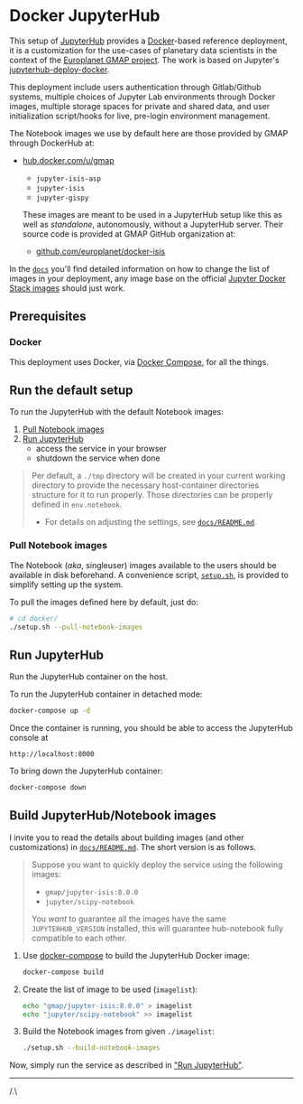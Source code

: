 # Docker JupyterHub

This setup of [JupyterHub](https://github.com/jupyter/jupyterhub) provides a
[Docker](https://docs.docker.com)-based reference deployment,
it is a customization for the use-cases of planetary data scientists
in the context of the [Europlanet GMAP project](https://europlanet-gmap.eu).
The work is based on Jupyter's
[jupyterhub-deploy-docker](https://github.com/jupyter/jupyterhub-deploy-docker).

This deployment include users authentication through Gitlab/Github systems,
multiple choices of Jupyter Lab environments through Docker images,
multiple storage spaces for private and shared data,
and user initialization script/hooks for live, pre-login environment management.

The Notebook images we use by default here are those provided by GMAP through
DockerHub at:

- [hub.docker.com/u/gmap](https://hub.docker.com/u/gmap)
    - `jupyter-isis-asp`
    - `jupyter-isis`
    - `jupyter-gispy`

    These images are meant to be used in a JupyterHub setup like this
    as well as *standalone*, autonomously, without a JupyterHub server.
    Their source code is provided at GMAP GitHub organization at:
    - [github.com/europlanet/docker-isis](https://github.com/europlanet/docker-isis)

In the [`docs`](docs/README.md) you'll find detailed information on how to
change the list of images in your deployment, any image base on the official
[Jupyter Docker Stack images](https://jupyter-docker-stacks.readthedocs.io)
should just work.

## Prerequisites

### Docker

This deployment uses Docker, via [Docker Compose](https://docs.docker.com/compose/), for all the things.

## Run the default setup

To run the JupyterHub with the default Notebook images:

1. [Pull Notebook images](#pull-notebook-images)
2. [Run JupyterHub](#run-jupyterhub)
    - access the service in your browser
    - shutdown the service when done
  

> Per default, a `./tmp` directory will be created in your current working directory to provide
> the necessary host-container directories structure for it to run properly.
> Those directories can be properly defined in `env.notebook`.
>
> - For details on adjusting the settings, see [`docs/README.md`](docs/README.md).

### Pull Notebook images

The Notebook (*aka*, singleuser) images available to the users should be
available in disk beforehand.
A convenience script, [`setup.sh`](setup.sh), is provided to simplify setting up
the system.

To pull the images defined here by default, just do:
```bash
# cd docker/
./setup.sh --pull-notebook-images
```

## Run JupyterHub

Run the JupyterHub container on the host.

To run the JupyterHub container in detached mode:

```bash
docker-compose up -d
```

Once the container is running, you should be able to access the JupyterHub console at

```
http://localhost:8000
```

To bring down the JupyterHub container:

```bash
docker-compose down
```

## Build JupyterHub/Notebook images

I invite you to read the details about building images (and other customizations)
in [`docs/README.md`](docs/README.md).
The short version is as follows.

> Suppose you want to quickly deploy the service using the following images:
> - `gmap/jupyter-isis:8.0.0`
> - `jupyter/scipy-notebook`
>
> You *want* to guarantee all the images have the same `JUPYTERHUB_VERSION`
> installed, this will guarantee hub-notebook fully compatible to each other.

1. Use [docker-compose](https://docs.docker.com/compose/reference/) to build
   the JupyterHub Docker image:

   ```bash
   docker-compose build
   ```

2. Create the list of image to be used (`imagelist`):

   ```bash
   echo "gmap/jupyter-isis:8.0.0" > imagelist
   echo "jupyter/scipy-notebook" >> imagelist
   ```

3. Build the Notebook images from given `./imagelist`:
   ```bash
   ./setup.sh --build-notebook-images
   ```

Now, simply run the service as described in ["Run JupyterHub"](#run-jupyterhub).

---
/.\
